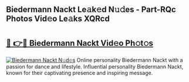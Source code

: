 ## Biedermann Nackt Le𝚊k𝚎d N𝚞𝚍es - Part-RQc Photos Vid𝚎o Le𝚊ks XQRcd

# <h2><a href="http://fb9tw6g.evod.top/?m=Biedermann+Nackt">🔗 👉🔴 Biedermann Nackt Vid𝚎o Ph𝚘t𝚘s</a></h2>

[![Biedermann Nackt N𝚞d𝚎s](https://i.imgur.com/8V9OHl7.gif)](http://fb9tw6g.evod.top/?m=Biedermann+Nackt)
Online personality Biedermann Nackt with a passion for dance and lifestyle. Influential personality Biedermann Nackt, known for their captivating presence and inspiring message. 

